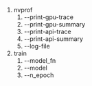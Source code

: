 1. nvprof
   1. --print-gpu-trace
   2. --print-gpu-summary
   3. --print-api-trace
   4. --print-api-summary
   5. --log-file
2. train
   1. --model_fn
   2. --model
   3. --n_epoch